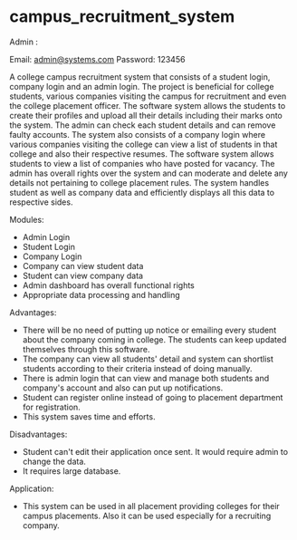 # campus_recruitment_system

Admin :

Email: admin@systems.com Password: 123456

A college campus recruitment system that consists of a student login, company login and an admin login. The project is beneficial for college students, various companies visiting the campus for recruitment and even the college placement officer. The software system allows the students to create their profiles and upload all their details including their marks onto the system. The admin can check each student details and can remove faulty accounts. The system also consists of a company login where various companies visiting the college can view a list of students in that college and also their respective resumes. The software system allows students to view a list of companies who have posted for vacancy. The admin has overall rights over the system and can moderate and delete any details not pertaining to college placement rules. The system handles student as well as company data and efficiently displays all this data to respective sides.

Modules:
- Admin Login
- Student Login
- Company Login
- Company can view student data
- Student can view company data
- Admin dashboard has overall functional rights
- Appropriate data processing and handling

Advantages:
- There will be no need of putting up notice or emailing every student about the company coming in college. The students can keep updated themselves through this software.
- The company can view all students' detail and system can shortlist students according to their criteria instead of doing manually.
- There is admin login that can view and manage both students and company's account and also can put up notifications.
- Student can register online instead of going to placement department for registration.
- This system saves time and efforts.

Disadvantages:
- Student can't edit their application once sent. It would require admin to change the data.
- It requires large database.

Application:
- This system can be used in all placement providing colleges for their campus placements. Also it can be used especially for a recruiting company.
